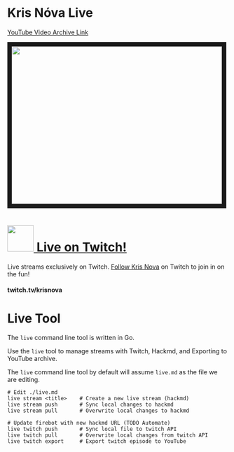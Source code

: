 # Kris Nóva Live

<!-- YouTube Video ID in 3 places -->

[YouTube Video Archive Link](https://www.youtube.com/watch?v=85wlpC6LQfk)

<a href="https://www.youtube.com/watch?v=85wlpC6LQfk
" target="_blank"><img src="http://img.youtube.com/vi/85wlpC6LQfk/hqdefault.jpg" width="480" height="360" border="10" /></a>

<!-- YouTube Video ID in 3 places -->

# <a href="https://twitch.tv/krisnova"><img src ="https://i.imgur.com/1H8qkDT.png" width="60px"> Live on Twitch!</a> 

Live streams exclusively on Twitch. [Follow Kris Nova](https://www.twitch.tv/krisnova) on Twitch to join in on the fun!

#### twitch.tv/krisnova

# Live Tool

The `live` command line tool is written in Go.

Use the `live` tool to manage streams with Twitch, Hackmd, and Exporting to YouTube archive.

The `live` command line tool by default will assume `live.md` as the file we are editing.

```
# Edit ./live.md
live stream <title>    # Create a new live stream (hackmd)
live stream push       # Sync local changes to hackmd
live stream pull       # Overwrite local changes to hackmd

# Update firebot with new hackmd URL (TODO Automate)
live twitch push       # Sync local file to twitch API
live twitch pull       # Overwrite local changes from twitch API
live twitch export     # Export twitch episode to YouTube
```

